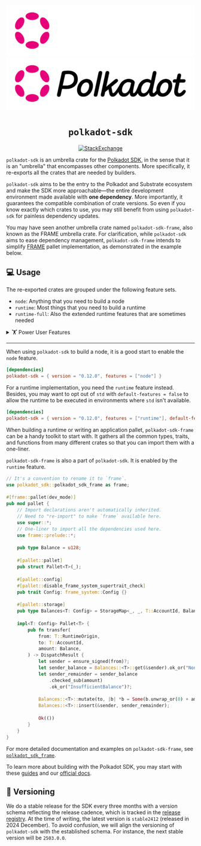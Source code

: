 <div align="center">

![SDK Logo](../docs/images/Polkadot_Logo_Horizontal_Pink_White.png#gh-dark-mode-only)
![SDK Logo](../docs/images/Polkadot_Logo_Horizontal_Pink_Black.png#gh-light-mode-only)

<!-- markdownlint-disable-next-line MD044 -->
# `polkadot-sdk`

[![StackExchange](https://img.shields.io/badge/StackExchange-Community%20&%20Support-222222?logo=stackexchange)](https://substrate.stackexchange.com/)

</div>

`polkadot-sdk` is an umbrella crate for the [Polkadot
SDK](https://github.com/paritytech/polkadot-sdk), in the sense that it is an "umbrella" that
encompasses other components. More specifically, it re-exports all the crates that are needed by
builders.

`polkadot-sdk` aims to be the entry to the Polkadot and Substrate ecosystem and make the SDK more
approachable—the entire development environment made available with **one dependency**. More
importantly, it guarantees the compatible combination of crate versions. So even if you know exactly
which crates to use, you may still benefit from using `polkadot-sdk` for painless dependency
updates.

You may have seen another umbrella crate named `polkadot-sdk-frame`, also known as the FRAME umbrella crate.
For clarification, while
`polkadot-sdk` aims to ease dependency management, `polkadot-sdk-frame` intends to simplify
[FRAME](https://docs.polkadot.com/polkadot-protocol/glossary/#frame-framework-for-runtime-aggregation-of-modularized-entities)
pallet implementation, as demonstrated in the example below.

## 💻 Usage

The re-exported crates are grouped under the following feature sets.

- `node`: Anything that you need to build a node
- `runtime`: Most things that you need to build a runtime
- `runtime-full`: Also the extended runtime features that are sometimes needed

<details>
<summary>🏋️ Power User Features</summary>

- `experimental`
- `runtime-benchmarks`
- `serde`
- `tuples-96`
- `try-runtime`
- `with-tracing`

The power user features are meant to use alongside `node`, `runtime`, or `runtime-full` for extra
development support. For example, if the runtime relies on [serde](https://crates.io/crates/serde)
for serialization, and needs tracing and benchmarking for debugging and profiling, the `Cargo.toml`
may contain the following.

```toml
[dependencies]
polkadot-sdk = { version = "0.12.0", features = ["runtime", "serde"], default-features = false }

[features]
runtime-benchmarks = ["polkadot-sdk/runtime-benchmarks"]
with-tracing = ["polkadot-sdk/with-tracing"]
```

```shell
cargo build --features "runtime-benchmarks,with-tracing"
```

Substrate's [try-runtime](https://paritytech.github.io/try-runtime-cli/try_runtime/) is an essential
tool for testing runtime protocol upgrades locally, which can be enabled with the `try-runtime`
feature.

```toml
[dependencies]
polkadot-sdk = { version = "0.12.0", features = ["runtime"], default-features = false }

[features]
try-runtime = ["polkadot-sdk/try-runtime"]
```

```shell
cargo build --features "try-runtime"
```

In Substrate, a runtime can be seen as a tuple of various pallets. Since the number of pallets can
vary and there is no way to anticipate it, we have to generate impl-trait for tuples of different
sizes upfront, from 0-tuple to 64-tuple to be specific (64 is chosen to balance between usability
and compile time).

Seldomly, when the runtime grows to have more than 64 pallets, the trait implementations will cease
to apply, in which case the feature `tuples-96` (or even `tuples-128`) must be enabled (at the cost
of increased compile time).

```toml
[dependencies]
polkadot-sdk = { version = "0.12.0", features = ["runtime", "tuples-96"], default-features = false }
```

In addition to all the features mentioned earlier, each exported crate is feature-gated individually
with the name identical to the crate name, to provide fine-grained control over the dependencies.
Enabling features like `node` may pull in dependencies that you don't need. As you become more
knowledgeable about the SDK, you may consider specifying the exact crate names in the `features`
list instead to reduce build time.

</details>

---

When using `polkadot-sdk` to build a node, it is a good start to enable the `node` feature.

```toml
[dependencies]
polkadot-sdk = { version = "0.12.0", features = ["node"] }
```

For a runtime implementation, you need the `runtime` feature instead. Besides, you may want to opt
out of `std` with `default-features = false` to allow the runtime to be executed in environments
where `std` isn't available.

```toml
[dependencies]
polkadot-sdk = { version = "0.12.0", features = ["runtime"], default-features = false }
```

When building a runtime or writing an application pallet, `polkadot-sdk-frame` can be a handy
toolkit to start with. It gathers all the common types, traits, and functions from many different
crates so that you can import them with a one-liner.

`polkadot-sdk-frame` is also a part of `polkadot-sdk`. It is enabled by the `runtime` feature.

```rust
// It's a convention to rename it to `frame`.
use polkadot_sdk::polkadot_sdk_frame as frame;

#[frame::pallet(dev_mode)]
pub mod pallet {
    // Import declarations aren't automatically inherited.
    // Need to "re-import" to make `frame` available here.
    use super::*;
    // One-liner to import all the dependencies used here.
    use frame::prelude::*;

    pub type Balance = u128;

    #[pallet::pallet]
    pub struct Pallet<T>(_);

    #[pallet::config]
    #[pallet::disable_frame_system_supertrait_check]
    pub trait Config: frame_system::Config {}

    #[pallet::storage]
    pub type Balances<T: Config> = StorageMap<_, _, T::AccountId, Balance>;

    impl<T: Config> Pallet<T> {
        pub fn transfer(
            from: T::RuntimeOrigin,
            to: T::AccountId,
            amount: Balance,
        ) -> DispatchResult {
            let sender = ensure_signed(from)?;
            let sender_balance = Balances::<T>::get(&sender).ok_or("NonExistentAccount")?;
            let sender_remainder = sender_balance
                .checked_sub(amount)
                .ok_or("InsufficientBalance")?;

            Balances::<T>::mutate(to, |b| *b = Some(b.unwrap_or(0) + amount));
            Balances::<T>::insert(&sender, sender_remainder);

            Ok(())
        }
    }
}
```

For more detailed documentation and examples on `polkadot-sdk-frame`, see [`polkadot_sdk_frame`](https://paritytech.github.io/polkadot-sdk/master/polkadot_sdk_frame/index.html).

To learn more about building with the Polkadot SDK, you may start with these
[guides](https://paritytech.github.io/polkadot-sdk/master/polkadot_sdk_docs/guides/index.html) and
our [official docs](https://docs.polkadot.com/).

## 🚀 Versioning

We do a stable release for the SDK every three months with a version schema reflecting the release
cadence, which is tracked in the [release
registry](https://github.com/paritytech/release-registry/). At the time of writing, the latest
version is `stable2412` (released in 2024 December). To avoid confusion, we will align the
versioning of `polkadot-sdk` with the established schema. For instance, the next stable version will
be `2503.0.0`.
